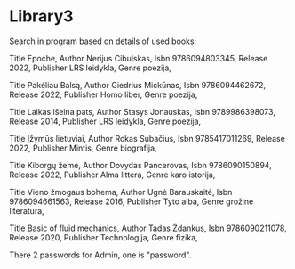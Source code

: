 # Library3

Search in program based on details of used books:

Title Epoche, Author Nerijus Cibulskas, Isbn 9786094803345, Release 2022, Publisher LRS leidykla, Genre poezija,

Title Pakėliau Balsą, Author Giedrius Mickūnas, Isbn 9786094462672, Release 2022, Publisher Homo liber, Genre poezija,

Title Laikas išeina pats, Author Stasys Jonauskas, Isbn 9789986398073, Release 2014, Publisher LRS leidykla, Genre poezija,

Title Įžymūs lietuviai, Author Rokas Subačius, Isbn 9785417011269, Release 2022, Publisher Mintis, Genre biografija,

Title Kiborgų žemė, Author Dovydas Pancerovas, Isbn 9786090150894, Release 2022, Publisher Alma littera, Genre karo istorija,

Title Vieno žmogaus bohema, Author Ugnė Barauskaitė, Isbn 9786094661563, Release 2016, Publisher Tyto alba, Genre grožinė literatūra,

Title Basic of fluid mechanics, Author Tadas Ždankus, Isbn 9786090211078, Release 2020, Publisher Technologija, Genre fizika,

There 2 passwords for Admin, one is "password".
